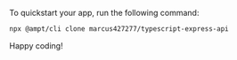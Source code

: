 To quickstart your app, run the following command: 

```bash
npx @ampt/cli clone marcus427277/typescript-express-api
```

Happy coding!